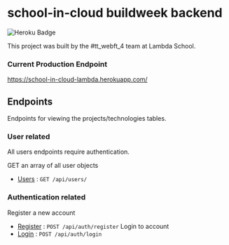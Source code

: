 # school-in-cloud buildweek backend
![Heroku Badge](http://heroku-badge.herokuapp.com/?app=school-in-cloud-lambda)

This project was built by the #tt_webft_4 team at Lambda School.

### Current Production Endpoint
https://school-in-cloud-lambda.herokuapp.com/

## Endpoints

Endpoints for viewing the projects/technologies tables.


### User related

All users endpoints require authentication.

GET an array of all user objects
* [Users](USERS.md) : `GET /api/users/`

### Authentication related

Register a new account
* [Register](REGISTER.md) : `POST /api/auth/register`
Login to account
* [Login](LOGIN.md) : `POST /api/auth/login`

